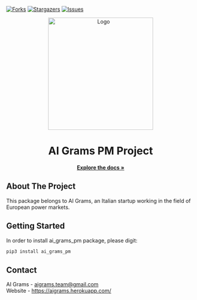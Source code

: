 <!-- PROJECT SHIELDS -->
[![Forks][forks-shield]][forks-url]
[![Stargazers][stars-shield]][stars-url]
[![Issues][issues-shield]][issues-url]

<!-- PROJECT LOGO -->
<p align="center">
  <a>
    <img src="logo/ai_grams_camel.png" alt="Logo" width="280" height="300">
  </a>

  <h1 align="center">AI Grams PM Project</h3>

  <p align="center">
    <a href="https://aigrams.github.io/ai_grams_pm/"><strong>Explore the docs »</strong></a>
  </p>
</p>

<!-- ABOUT THE PROJECT -->
## About The Project
This package belongs to AI Grams, an Italian startup working in the field of European power markets. 

<!-- GETTING STARTED -->
## Getting Started
In order to install ai_grams_pm package, please digit:

```sh
pip3 install ai_grams_pm
```

<!-- CONTACT -->
## Contact
AI Grams - aigrams.team@gmail.com<br/>
Website - https://aigrams.herokuapp.com/

<!-- MARKDOWN LINKS & IMAGES -->
[forks-shield]: https://img.shields.io/github/forks/AIGrams/ai_grams_pm.svg?style=flat
[forks-url]: https://github.com/AIGrams/ai_grams_pm/network/members
[stars-shield]: https://img.shields.io/github/stars/AIGrams/ai_grams_pm.svg?style=flat
[stars-url]: https://github.com/AIGrams/ai_grams_pm/stargazers
[issues-shield]: https://img.shields.io/github/issues/AIGrams/ai_grams_pm.svg?style=flat
[issues-url]: https://github.com/AIGrams/ai_grams_pm/issues